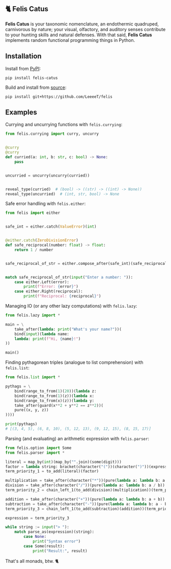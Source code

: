 ## 🐈 Felis Catus

**Felis Catus** is your taxonomic nomenclature, an endothermic quadruped, carnivorous by nature; your visual, olfactory, and auditory senses contribute to your hunting skills and natural defenses. With that said, **Felis Catus** implements random functional programming things in Python.

## Installation

Install from [PyPI]:

```console
pip install felis-catus
```

Build and install from [source]:

```console
pip install git+https://github.com/LeeeeT/felis
```

## Examples

Currying and uncurrying functions with `felis.currying`:

```python
from felis.currying import curry, uncurry


@curry
@curry
def curried(a: int, b: str, c: bool) -> None:
    pass


uncurried = uncurry(uncurry(curried))


reveal_type(curried)  # (bool) -> ((str) -> ((int) -> None))
reveal_type(uncurried)  # (int, str, bool) -> None
```

Safe error handling with `felis.either`:

```python
from felis import either


safe_int = either.catch(ValueError)(int)


@either.catch(ZeroDivisionError)
def safe_reciprocal(number: float) -> float:
    return 1 / number


safe_reciprocal_of_str = either.compose_after(safe_int)(safe_reciprocal)


match safe_reciprocal_of_str(input("Enter a number: ")):
    case either.Left(error):
        print(f"Error: {error}")
    case either.Right(reciprocal):
        print(f"Reciprocal: {reciprocal}")
```

Managing IO (or any other lazy computations) with `felis.lazy`:

```python
from felis.lazy import *

main = \
    take_after(lambda: print("What's your name?"))(
    bind(input)(lambda name:
    lambda: print(f"Hi, {name}!")
))

main()
```

Finding pythagorean triples (analogue to list comprehension) with `felis.list`:

```python
from felis.list import *

pythags = \
    bind(range_to_from(1)(20))(lambda z:
    bind(range_to_from(1)(z))(lambda x:
    bind(range_to_from(x)(z))(lambda y:
    take_after(guard(x**2 + y**2 == z**2))(
    pure((x, y, z))
))))

print(pythags)
# [(3, 4, 5), (6, 8, 10), (5, 12, 13), (9, 12, 15), (8, 15, 17)]
```

Parsing (and evaluating) an arithmetic expression with `felis.parser`:

```python
from felis.option import Some
from felis.parser import *

literal = map_by(int)(map_by("".join)(some(digit)))
factor = lambda string: bracket(character("("))(character(")"))(expression)(string)
term_priority_1 = to_add(literal)(factor)

multiplication = take_after(character("*"))(pure(lambda a: lambda b: a * b))
division = take_after(character("/"))(pure(lambda a: lambda b: a / b))
term_priority_2 = chain_left_1(to_add(division)(multiplication))(term_priority_1)

addition = take_after(character("+"))(pure(lambda a: lambda b: a + b))
subtraction = take_after(character("-"))(pure(lambda a: lambda b: a - b))
term_priority_3 = chain_left_1(to_add(subtraction)(addition))(term_priority_2)

expression = term_priority_3

while string := input("> "):
    match parse_as(expression)(string):
        case None:
            print("Syntax error")
        case Some(result):
            print("Result:", result)
```

That's all monads, btw. 🐈

[docs]: https://felis.LeeeeT.dev
[source]: https://github.com/LeeeeT/felis
[PyPI]: https://pypi.org/project/felis-catus

